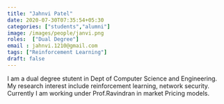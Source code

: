 ```yaml
---
title: "Jahnvi Patel"
date: 2020-07-30T07:35:54+05:30
categories: ["students","alumni"]
image: /images/people/janvi.png
roles:  ["Dual Degree"]
email : jahnvi.1210@gmail.com
tags: ["Reinforcement Learning"]
draft: false
---
```


I am a dual degree stutent in Dept of Computer Science and Engineering. My research interest include reinforcement learning, network security. Currently I am working under Prof.Ravindran in market Pricing models.